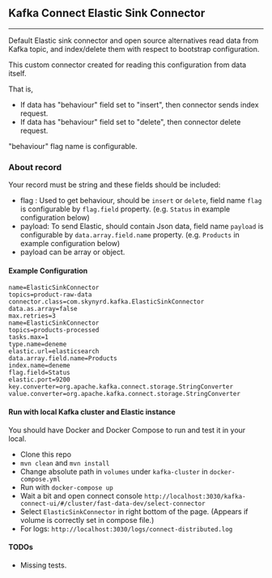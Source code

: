 ## Kafka Connect Elastic Sink Connector

---

Default Elastic sink connector and open source alternatives read data from Kafka topic, and index/delete them with
respect to bootstrap configuration.

This custom connector created for reading this configuration from data itself.

That is,

* If data has "behaviour" field set to "insert", then connector sends index request.
* If data has "behaviour" field set to "delete", then connector delete request.

"behaviour" flag name is configurable.

### About record
Your record must be string and these fields should be included:
* flag : Used to get behaviour, should be `insert` or `delete`, field name `flag` is configurable by `flag.field` property. (e.g. `Status` in example configuration below)
* payload: To send Elastic, should contain Json data, field name `payload` is configurable by `data.array.field.name` property. (e.g. `Products` in example configuration below)
* payload can be array or object.

#### Example Configuration
```
name=ElasticSinkConnector
topics=product-raw-data
connector.class=com.skynyrd.kafka.ElasticSinkConnector
data.as.array=false
max.retries=3
name=ElasticSinkConnector
topics=products-processed
tasks.max=1
type.name=deneme
elastic.url=elasticsearch
data.array.field.name=Products
index.name=deneme
flag.field=Status
elastic.port=9200
key.converter=org.apache.kafka.connect.storage.StringConverter
value.converter=org.apache.kafka.connect.storage.StringConverter
```


#### Run with local Kafka cluster and Elastic instance

You should have Docker and Docker Compose to run and test it in your local.

* Clone this repo
* `mvn clean` and `mvn install`
* Change absolute path in `volumes` under `kafka-cluster` in `docker-compose.yml`
* Run with `docker-compose up` 
* Wait a bit and open connect console `http://localhost:3030/kafka-connect-ui/#/cluster/fast-data-dev/select-connector`
* Select `ElasticSinkConnector` in right bottom of the page. (Appears if volume is correctly set in compose file.)
* For logs: `http://localhost:3030/logs/connect-distributed.log`

#### TODOs

* Missing tests.

